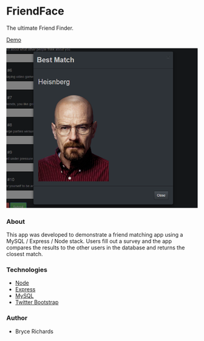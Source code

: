 # FriendFace

The ultimate Friend Finder.

[Demo](https://friend-face-app.herokuapp.com/)

![Screenshot](https://github.com/bryce-richards/FriendFinder/blob/master/friend-face.png)

### About

This app was developed to demonstrate a friend matching app using a MySQL / Express / Node stack.
Users fill out a survey and the app compares the results to the other users in the database and returns the closest match.

### Technologies

* [Node](https://nodejs.org/en/)
* [Express](https://expressjs.com/)
* [MySQL](https://www.mysql.com/)
* [Twitter Bootstrap](http://getbootstrap.com/)

### Author
* Bryce Richards

